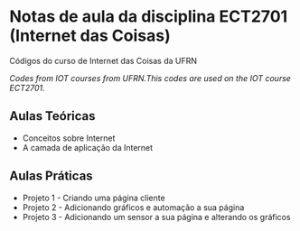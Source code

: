 # Notas de aula da disciplina ECT2701 (Internet das Coisas)

Códigos do curso de Internet das Coisas da UFRN

*Codes from IOT courses from UFRN.This codes are used on the IOT course ECT2701.*

## Aulas Teóricas

* Conceitos sobre Internet
* A camada de aplicação da Internet


## Aulas Práticas

* Projeto 1 - Criando uma página cliente
* Projeto 2 - Adicionando gráficos e automação a sua página
* Projeto 3 - Adicionando um sensor a sua página e alterando os gráficos
